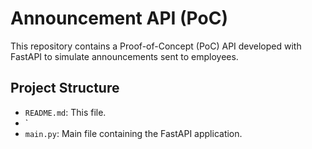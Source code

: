 # Announcement API (PoC)

This repository contains a Proof-of-Concept (PoC) API developed with FastAPI to simulate announcements sent to employees.

## Project Structure

* `README.md`: This file.
* `
* `main.py`: Main file containing the FastAPI application.